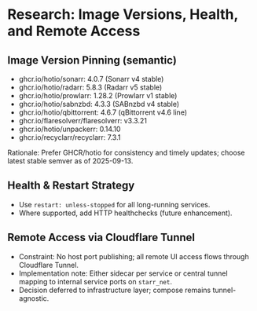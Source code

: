 # Research: Image Versions, Health, and Remote Access

## Image Version Pinning (semantic)
- ghcr.io/hotio/sonarr: 4.0.7 (Sonarr v4 stable)
- ghcr.io/hotio/radarr: 5.8.3 (Radarr v5 stable)
- ghcr.io/hotio/prowlarr: 1.28.2 (Prowlarr v1 stable)
- ghcr.io/hotio/sabnzbd: 4.3.3 (SABnzbd v4 stable)
- ghcr.io/hotio/qbittorrent: 4.6.7 (qBittorrent v4.6 line)
- ghcr.io/flaresolverr/flaresolverr: v3.3.21
- ghcr.io/hotio/unpackerr: 0.14.10
- ghcr.io/recyclarr/recyclarr: 7.3.1

Rationale: Prefer GHCR/hotio for consistency and timely updates; choose latest stable semver as of 2025-09-13.

## Health & Restart Strategy
- Use `restart: unless-stopped` for all long-running services.
- Where supported, add HTTP healthchecks (future enhancement).

## Remote Access via Cloudflare Tunnel
- Constraint: No host port publishing; all remote UI access flows through Cloudflare Tunnel.
- Implementation note: Either sidecar per service or central tunnel mapping to internal service ports on `starr_net`.
- Decision deferred to infrastructure layer; compose remains tunnel-agnostic.

